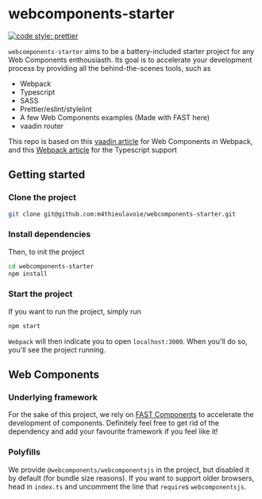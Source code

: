 # webcomponents-starter

[![code style: prettier](https://img.shields.io/badge/code_style-prettier-ff69b4.svg?style=flat-square)](https://github.com/prettier/prettier)

`webcomponents-starter` aims to be a battery-included starter project for any Web Components enthousiasth. Its goal is to accelerate your development process by providing all the behind-the-scenes tools, such as

- Webpack
- Typescript
- SASS
- Prettier/eslint/stylelint
- A few Web Components examples (Made with FAST here)
- vaadin router

This repo is based on this [vaadin article](https://vaadin.com/learn/tutorials/using-web-components) for Web Components in Webpack, and this [Webpack article](https://webpack.js.org/guides/typescript/) for the Typescript support

## Getting started

### Clone the project

```bash
git clone git@github.com:m4thieulavoie/webcomponents-starter.git
```

### Install dependencies

Then, to init the project

```bash
cd webcomponents-starter
npm install
```

### Start the project

If you want to run the project, simply run

```bash
npm start
```

`Webpack` will then indicate you to open `localhost:3000`. When you'll do so, you'll see the project running.

## Web Components

### Underlying framework

For the sake of this project, we rely on [FAST Components](https://github.com/microsoft/fast) to accelerate the development of components. Definitely feel free to get rid of the dependency and add your favourite framework if you feel like it!

### Polyfills

We provide `@webcomponents/webcomponentsjs` in the project, but disabled it by default (for bundle size reasons). If you want to support older browsers, head in `index.ts` and uncomment the line that `require`s `webcomponentsjs`.
